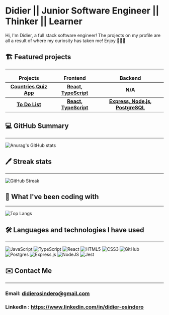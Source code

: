 # Didier || Junior Software Engineer || Thinker || Learner 

Hi, I'm Didier, a full stack software engineer! The projects on my profile are all a result of where my curiosity has taken me! Enjoy 🤾🏾‍♂️

## 🏗️ Featured projects
<hr>

<table>
  <thead align="center">
    <tr border: none;>
      <td><b>Projects</b></td>
      <td><b>Frontend</b></td>
      <td><b>Backend</b></td>
      <!--<td><b>Documentation</b></td>-->
    </tr>
  </thead>
  <tbody>
  <tbody align="center">
    <tr>
      <td><a href="https://didier-countries-app.netlify.app/" target="_blank"><b>Countries Quiz App<b></a></td>
      <td><a href="https://github.com/DidierOsindero/countriesApp"><b>React, TypeScript</b></a></td>
      <td><b>N/A</b></a></td>
      <!--<td><a href="addlinkhere"><b>Documentation</b></a></td>-->
    </tr>
    <tbody align="center">
    <tr>
      <td><a href="https://didier-to-do-list-frontend.netlify.app/" target="_blank"><b>To Do List<b></a></td>
      <td><a href="https://github.com/DidierOsindero/to-do-list-front-end"><b>React, TypeScript</b></a></td>
      <td><a href="https://github.com/DidierOsindero/to-do-list-backend"><b>Express, Node.js, PostgreSQL</b></a></td>
    </tr>
  </tbody>
</table>


## 💻 GitHub Summary
<hr>

![Anurag's GitHub stats](https://github-readme-stats.vercel.app/api?username=DidierOsindero&count_private=true&show_icons=true&theme=midnight-purple&card_width=550)

## 🖊️ Streak stats

<hr>

![GitHub Streak](https://streak-stats.demolab.com/?user=DidierOsindero&theme=midnight-purple)

## 🧰 What I've been coding with

<hr>

![Top Langs](https://github-readme-stats.vercel.app/api/top-langs/?username=DidierOsindero&layout=compact&theme=midnight-purple&card_width=500)


## 🛠️ Languages and technologies I have used
<hr>

![JavaScript](https://img.shields.io/badge/javascript-%23323330.svg?style=for-the-badge&logo=javascript&logoColor=%23F7DF1E)
![TypeScript](https://img.shields.io/badge/typescript-%23007ACC.svg?style=for-the-badge&logo=typescript&logoColor=white)
![React](https://img.shields.io/badge/react-%2320232a.svg?style=for-the-badge&logo=react&logoColor=%2361DAFB)
![HTML5](https://img.shields.io/badge/html5-%23E34F26.svg?style=for-the-badge&logo=html5&logoColor=white)
![CSS3](https://img.shields.io/badge/css3-%231572B6.svg?style=for-the-badge&logo=css3&logoColor=white)
![GitHub](https://img.shields.io/badge/github-%23121011.svg?style=for-the-badge&logo=github&logoColor=white)
![Postgres](https://img.shields.io/badge/postgres-%23316192.svg?style=for-the-badge&logo=postgresql&logoColor=white)
![Express.js](https://img.shields.io/badge/express.js-%23404d59.svg?style=for-the-badge&logo=express&logoColor=%2361DAFB)
![NodeJS](https://img.shields.io/badge/node.js-6DA55F?style=for-the-badge&logo=node.js&logoColor=white)
![Jest](https://img.shields.io/badge/-jest-%23C21325?style=for-the-badge&logo=jest&logoColor=white)


## ✉️ Contact Me
<hr>

### Email: didierosindero@gmail.com
### LinkedIn : <a href= "https://www.linkedin.com/in/didier-osindero"> https://www.linkedin.com/in/didier-osindero </a>
<!--
**DidierOsindero/DidierOsindero** is a ✨ _special_ ✨ repository because its `README.md` (this file) appears on your GitHub profile.

Here are some ideas to get you started:

- 🔭 I’m currently working on ...
- 🌱 I’m currently learning ...
- 👯 I’m looking to collaborate on ...
- 🤔 I’m looking for help with ...
- 💬 Ask me about ...
- 📫 How to reach me: ...
- 😄 Pronouns: ...
- ⚡ Fun fact: ...
-->
